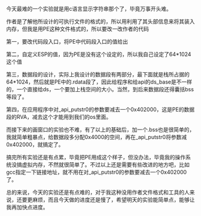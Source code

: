 今天最难的一个实验就是用c语言显示字符串那个了，毕竟万事开头难。

作者是了解他所设计的可执行文件的格式的，所以用利用了其头部信息来将其装入内存，但我是用PE这种文件格式的，所以要改一改作者的代码

第一，要改代码段入口，将PE中代码段入口的值给出

第二，自定义ESP的值，因为PE是没有这个设定的，所以我自己设定了64*1024这个值

第三，数据段的设计，实际上我设计的数据段有两部分，最下面就是栈所占据的64*1024，然后就是PE中的.rdata段了，因此给程序和给api的ds_base是不一样的，一个直接给ds，一个要加上栈空间的大小。当然，到后来数据段还得囊括bss等段了。

第四，在应用程序中对_api_putstr0的参数要减去一个0x402000，这是PE的数据段的RVA，减去这个才能用到我们的os里面。

而接下来的画窗口的实验也不难，有了以上的基础后，加一个.bss也是很简单的，我就简单粗暴点，给数据段多分配0x4000的空间，再在_api_putstr0将参数减0x402000，就搞定了。

搞完所有实验还是有点累，毕竟把PE用成这个样子，但没办法，毕竟我的操作系统没搞虚拟内存，不然就很简单了。不过以上还是需要有些改进的地方吧，比如gcc指定一下链接地址，就不用在对_api_putstr0的参数要减去一个0x402000了。

总的来说，今天的实验还是有点难的，对于我这种没用作者文件格式和工具的人来说，还要更麻烦，而且今天做的进度还是慢了，希望明天的实验能简单点，能够让我再加快点进度。